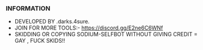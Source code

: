 ### INFORMATION
- DEVELOPED BY .darks.4sure.
- JOIN FOR MORE TOOLS:- https://discord.gg/E2ne6C6WNf
- SKIDDING OR COPYING SODIUM-SELFBOT WITHOUT GIVING CREDIT = GAY , FUCK SKIDS!!
